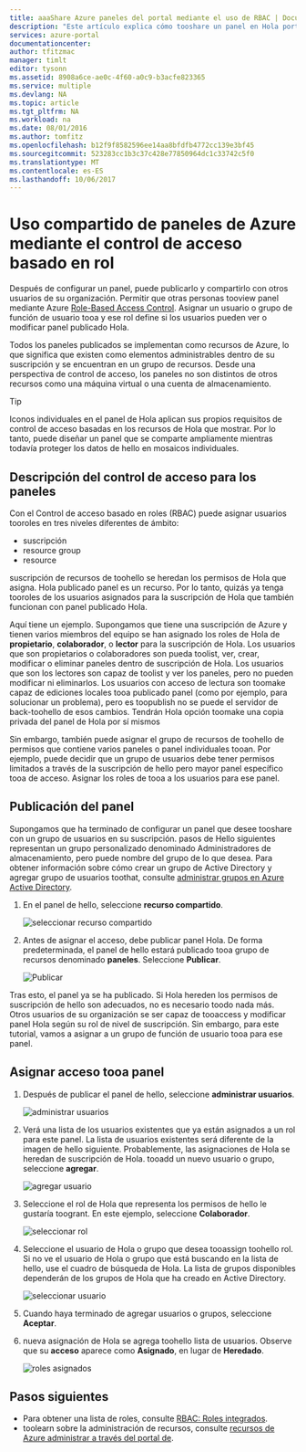 ```yaml
---
title: aaaShare Azure paneles del portal mediante el uso de RBAC | Documentos de Microsoft
description: "Este artículo explica cómo tooshare un panel en Hola portal de Azure mediante el Control de acceso basado en roles."
services: azure-portal
documentationcenter: 
author: tfitzmac
manager: timlt
editor: tysonn
ms.assetid: 8908a6ce-ae0c-4f60-a0c9-b3acfe823365
ms.service: multiple
ms.devlang: NA
ms.topic: article
ms.tgt_pltfrm: NA
ms.workload: na
ms.date: 08/01/2016
ms.author: tomfitz
ms.openlocfilehash: b12f9f8582596ee14aa8bfdfb4772cc139e3bf45
ms.sourcegitcommit: 523283cc1b3c37c428e77850964dc1c33742c5f0
ms.translationtype: MT
ms.contentlocale: es-ES
ms.lasthandoff: 10/06/2017
---
```

# <a name="share-azure-dashboards-by-using-role-based-access-control"></a>Uso compartido de paneles de Azure mediante el control de acceso basado en rol
Después de configurar un panel, puede publicarlo y compartirlo con otros usuarios de su organización. Permitir que otras personas tooview panel mediante Azure [Role-Based Access Control](../active-directory/role-based-access-control-configure.md). Asignar un usuario o grupo de función de usuario tooa y ese rol define si los usuarios pueden ver o modificar panel publicado Hola. 

Todos los paneles publicados se implementan como recursos de Azure, lo que significa que existen como elementos administrables dentro de su suscripción y se encuentran en un grupo de recursos.  Desde una perspectiva de control de acceso, los paneles no son distintos de otros recursos como una máquina virtual o una cuenta de almacenamiento.

> [!TIP]
> Iconos individuales en el panel de Hola aplican sus propios requisitos de control de acceso basadas en los recursos de Hola que mostrar.  Por lo tanto, puede diseñar un panel que se comparte ampliamente mientras todavía proteger los datos de hello en mosaicos individuales.
> 
> 

## <a name="understanding-access-control-for-dashboards"></a>Descripción del control de acceso para los paneles
Con el Control de acceso basado en roles (RBAC) puede asignar usuarios tooroles en tres niveles diferentes de ámbito:

* suscripción
* resource group
* resource

suscripción de recursos de toohello se heredan los permisos de Hola que asigna. Hola publicado panel es un recurso. Por lo tanto, quizás ya tenga tooroles de los usuarios asignados para la suscripción de Hola que también funcionan con panel publicado Hola. 

Aquí tiene un ejemplo.  Supongamos que tiene una suscripción de Azure y tienen varios miembros del equipo se han asignado los roles de Hola de **propietario**, **colaborador**, o **lector** para la suscripción de Hola. Los usuarios que son propietarios o colaboradores son pueda toolist, ver, crear, modificar o eliminar paneles dentro de suscripción de Hola.  Los usuarios que son los lectores son capaz de toolist y ver los paneles, pero no pueden modificar ni eliminarlos.  Los usuarios con acceso de lectura son toomake capaz de ediciones locales tooa publicado panel (como por ejemplo, para solucionar un problema), pero es toopublish no se puede el servidor de back-toohello de esos cambios.  Tendrán Hola opción toomake una copia privada del panel de Hola por sí mismos

Sin embargo, también puede asignar el grupo de recursos de toohello de permisos que contiene varios paneles o panel individuales tooan. Por ejemplo, puede decidir que un grupo de usuarios debe tener permisos limitados a través de la suscripción de hello pero mayor panel específico tooa de acceso. Asignar los roles de tooa a los usuarios para ese panel. 

## <a name="publish-dashboard"></a>Publicación del panel
Supongamos que ha terminado de configurar un panel que desee tooshare con un grupo de usuarios en su suscripción. pasos de Hello siguientes representan un grupo personalizado denominado Administradores de almacenamiento, pero puede nombre del grupo de lo que desea. Para obtener información sobre cómo crear un grupo de Active Directory y agregar grupo de usuarios toothat, consulte [administrar grupos en Azure Active Directory](../active-directory/active-directory-accessmanagement-manage-groups.md).

1. En el panel de hello, seleccione **recurso compartido**.
   
     ![seleccionar recurso compartido](./media/azure-portal-dashboard-share-access/select-share.png)
2. Antes de asignar el acceso, debe publicar panel Hola. De forma predeterminada, el panel de hello estará publicado tooa grupo de recursos denominado **paneles**. Seleccione **Publicar**.
   
     ![Publicar](./media/azure-portal-dashboard-share-access/publish.png)

Tras esto, el panel ya se ha publicado. Si Hola hereden los permisos de suscripción de hello son adecuados, no es necesario toodo nada más. Otros usuarios de su organización se ser capaz de tooaccess y modificar panel Hola según su rol de nivel de suscripción. Sin embargo, para este tutorial, vamos a asignar a un grupo de función de usuario tooa para ese panel.

## <a name="assign-access-tooa-dashboard"></a>Asignar acceso tooa panel
1. Después de publicar el panel de hello, seleccione **administrar usuarios**.
   
     ![administrar usuarios](./media/azure-portal-dashboard-share-access/manage-users.png)
2. Verá una lista de los usuarios existentes que ya están asignados a un rol para este panel. La lista de usuarios existentes será diferente de la imagen de hello siguiente. Probablemente, las asignaciones de Hola se heredan de suscripción de Hola. tooadd un nuevo usuario o grupo, seleccione **agregar**.
   
     ![agregar usuario](./media/azure-portal-dashboard-share-access/existing-users.png)
3. Seleccione el rol de Hola que representa los permisos de hello le gustaría toogrant. En este ejemplo, seleccione **Colaborador**.
   
     ![seleccionar rol](./media/azure-portal-dashboard-share-access/select-role.png)
4. Seleccione el usuario de Hola o grupo que desea tooassign toohello rol. Si no ve el usuario de Hola o grupo que está buscando en la lista de hello, use el cuadro de búsqueda de Hola. La lista de grupos disponibles dependerán de los grupos de Hola que ha creado en Active Directory.
   
     ![seleccionar usuario](./media/azure-portal-dashboard-share-access/select-user.png) 
5. Cuando haya terminado de agregar usuarios o grupos, seleccione **Aceptar**. 
6. nueva asignación de Hola se agrega toohello lista de usuarios. Observe que su **acceso** aparece como **Asignado**, en lugar de **Heredado**.
   
     ![roles asignados](./media/azure-portal-dashboard-share-access/assigned-roles.png)

## <a name="next-steps"></a>Pasos siguientes
* Para obtener una lista de roles, consulte [RBAC: Roles integrados](../active-directory/role-based-access-built-in-roles.md).
* toolearn sobre la administración de recursos, consulte [recursos de Azure administrar a través del portal de](resource-group-portal.md).

